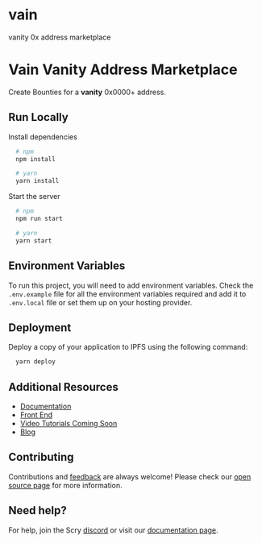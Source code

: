 # vain
vanity 0x address marketplace

# Vain Vanity Address Marketplace

Create Bounties for a **vanity** 0x0000+ address.

## Run Locally

Install dependencies

```bash
  # npm
  npm install

  # yarn
  yarn install
```

Start the server

```bash
  # npm
  npm run start

  # yarn
  yarn start
```

## Environment Variables

To run this project, you will need to add environment variables. Check the `.env.example` file for all the environment variables required and add it to `.env.local` file or set them up on your hosting provider.

## Deployment

Deploy a copy of your application to IPFS using the following command:

```bash
  yarn deploy
```

## Additional Resources

- [Documentation](https://docs.scry.finance/docs/links/links)
- [Front End](https://scry.finance/)
- [Video Tutorials Coming Soon](https://discord.gg/3Z2qvm9BDg)
- [Blog](https://scryprotocol.medium.com/)

## Contributing

Contributions and [feedback](https://discord.gg/NUeDdgVAY7) are always welcome! Please check our [open source page](https://github.com/Scryprotocol) for more information.

## Need help?

For help, join the Scry [discord](https://discord.gg/NUeDdgVAY7) or visit our [documentation page](https://docs.scry.finance/docs/).
